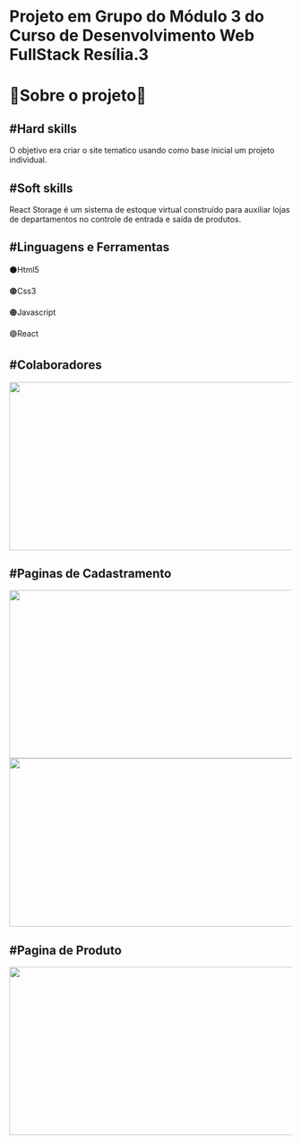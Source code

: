 <h1>Projeto em Grupo do Módulo 3 do Curso de Desenvolvimento Web FullStack Resília.3</h1>
    <h1>🔵Sobre o projeto🔵</h1>
    <h2>#Hard skills</h2>
    <p>O objetivo era criar o site tematico usando como base inicial um projeto individual.</p>
    <h2>#Soft skills</h2>
    <p>React Storage é um sistema de estoque virtual construído para auxiliar lojas de departamentos no controle de entrada e saída de produtos.</p>
   <h2>#Linguagens e Ferramentas</h2>
   <p>⚫Html5</p>
   <p>🟤Css3</p>
   <p>🟠Javascript</p>
   <p>🟣React</p>
   
   <h2>#Colaboradores</h2>
   <img width="600" height="300" src="" alt="">
   
   <h2>#Paginas de Cadastramento</h2>
   <img width="600" height="300" src="" alt="">
   <img width="600" height="300" src="" alt="">
   
   <h2>#Pagina de Produto</h2>
   <img width="600" height="300" src="" alt="">
   
